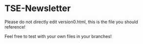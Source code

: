 # TSE-Newsletter

Please do not directly edit version0.html, this is the file you should reference!

Feel free to test with your own files in your branches!
